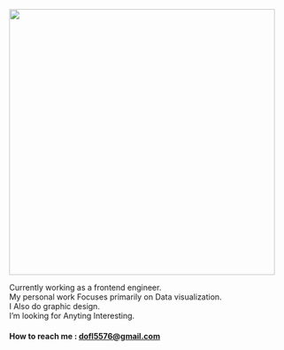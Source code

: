 <img width="480px" style="display:inline" src="https://user-images.githubusercontent.com/29801123/87164044-35041680-c303-11ea-8a21-f17c1bea2976.gif" />

Currently working as a frontend engineer. <br/>
My personal work Focuses primarily on Data visualization. <br/>
I Also do graphic design. <br/>
I’m looking for Anyting Interesting. <br/>

#### How to reach me : dofl5576@gmail.com


<!--
**aereeeee/aereeeee** is a ✨ _special_ ✨ repository because its `README.md` (this file) appears on your GitHub profile.

Here are some ideas to get you started:

- 🔭 I’m currently working on ...
- 🌱 I’m currently learning ...
- 👯 I’m looking to collaborate on ...
- 🤔 I’m looking for help with ...
- 💬 Ask me about ...
- 📫 How to reach me: ...
- 😄 Pronouns: ...
- ⚡ Fun fact: ...
-->
